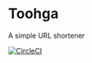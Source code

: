 # Toohga
A simple URL shortener

[![CircleCI](https://circleci.com/bb/thejarne/toohga.svg?style=svg&circle-token=da97459a7e9070c0dbe1cfa46b142ac3e74b476d)](https://circleci.com/bb/thejarne/toohga)
